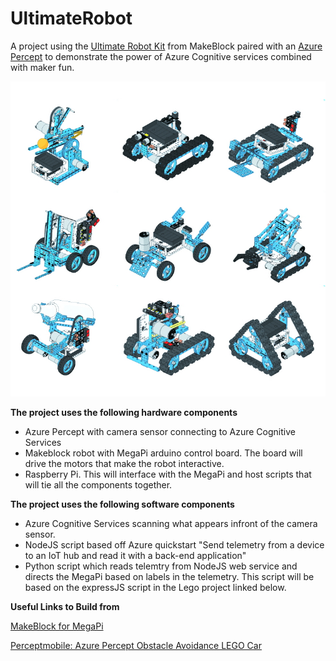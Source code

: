# UltimateRobot
A project using the [Ultimate Robot Kit](https://www.makeblock.com/project/ultimate-robot-kit) from MakeBlock paired with an [Azure Percept](https://azure.microsoft.com/en-us/services/azure-percept/) to demonstrate the power of Azure Cognitive services combined with maker fun.

![Let's trim this to only show the robot we build](Images/ultimate-robot-kit.jpg)

**The project uses the following hardware components** 
- Azure Percept with camera sensor connecting to Azure Cognitive Services
- Makeblock robot with MegaPi arduino control board.  The board will drive the motors that make the robot interactive.
- Raspberry Pi.  This will interface with the MegaPi and host scripts that will tie all the components together.

**The project uses the following software components**
- Azure Cognitive Services scanning what appears infront of the camera sensor.
- NodeJS script based off Azure quickstart "Send telemetry from a device to an IoT hub and read it with a back-end application" 
- Python script which reads telemtry from NodeJS web service and directs the MegaPi 
based on labels in the telemetry.  This script will be based on the expressJS script in the Lego project linked below.
 

**Useful Links to Build from**

[MakeBlock for MegaPi](https://github.com/codess-aus/PythonForMegaPi?organization=codess-aus&organization=codess-aus)

[Perceptmobile: Azure Percept Obstacle Avoidance LEGO Car](https://techcommunity.microsoft.com/t5/internet-of-things/perceptmobile-azure-percept-obstacle-avoidance-lego-car/ba-p/2352666)